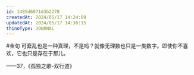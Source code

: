 ```yaml
---
id: 1485d6071d3b2278
createdAt: 2024/05/17 14:24:09
updatedAt: 2024/05/17 14:36:15
thinoType: JOURNAL
---
```

#金句 可紊乱也是一种真理，不是吗？就像无理数也只是一类数字。即使你不喜欢，它也只是存在于那儿。

——37，《孤独之歌-双行道》